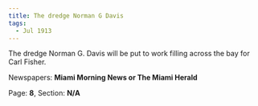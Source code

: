 ```yaml
---  
title: The dredge Norman G Davis  
tags:  
  - Jul 1913  
---  
```

  
The dredge Norman G. Davis will be put to work filling across the bay for Carl Fisher.  
  
Newspapers: **Miami Morning News or The Miami Herald**  
  
Page: **8**, Section: **N/A** 
